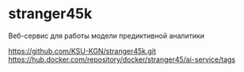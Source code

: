 # stranger45k
Веб-сервис для работы модели предиктивной аналитики

https://github.com/KSU-KGN/stranger45k.git <br>
https://hub.docker.com/repository/docker/stranger45/ai-service/tags
